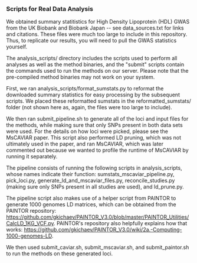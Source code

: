 ### Scripts for Real Data Analysis

We obtained summary statitistics for High Density Lipoprotein (HDL) GWAS from the UK Biobank and Biobank Japan -- see data_sources.txt for links and citations. These files were much too large to include in this repository. Thus, to replicate our results, you will need to pull the GWAS statistics yourself. 

The analysis_scripts/ directory includes the scripts used to perform all analyses as well as the method binaries, and the "submit" scripts contain the commands used to run the methods on our server. Please note that the pre-compiled method binaries may not work on your system.

First, we ran analysis_scripts/format_sumstats.py to reformat the downloaded summary statistics for easy processing by the subsequent scripts. We placed these reformatted sumstats in the reformatted_sumstats/ folder (not shown here as, again, the files were too large to include).

We then ran submit_pipeline.sh to generate all of the loci and input files for the methods, while making sure that only SNPs present in both data sets were used. For the details on how loci were picked, please see the MsCAVIAR paper. This script also performed LD pruning, which was not ultimately used in the paper, and ran MsCAVIAR, which was later commented out because we wanted to profile the runtime of MsCAVIAR by running it separately. 

The pipeline consists of running the following scripts in analysis_scripts, whose names indicate their function: sumstats_mscaviar_pipeline.py, pick_loci.py, generate_ld_and_mscaviar_files.py, reconcile_studies.py (making sure only SNPs present in all studies are used), and ld_prune.py. 

The pipeline script also makes use of a helper script from PAINTOR to generate 1000 genomes LD matrices, which can be obtained from the PAINTOR repository: https://github.com/gkichaev/PAINTOR_V3.0/blob/master/PAINTOR_Utilities/CalcLD_1KG_VCF.py. PAINTOR's repository also helpfully explains how that works: https://github.com/gkichaev/PAINTOR_V3.0/wiki/2a.-Computing-1000-genomes-LD.

We then used submit_caviar.sh, submit_mscaviar.sh, and submit_paintor.sh to run the methods on these generated loci.

